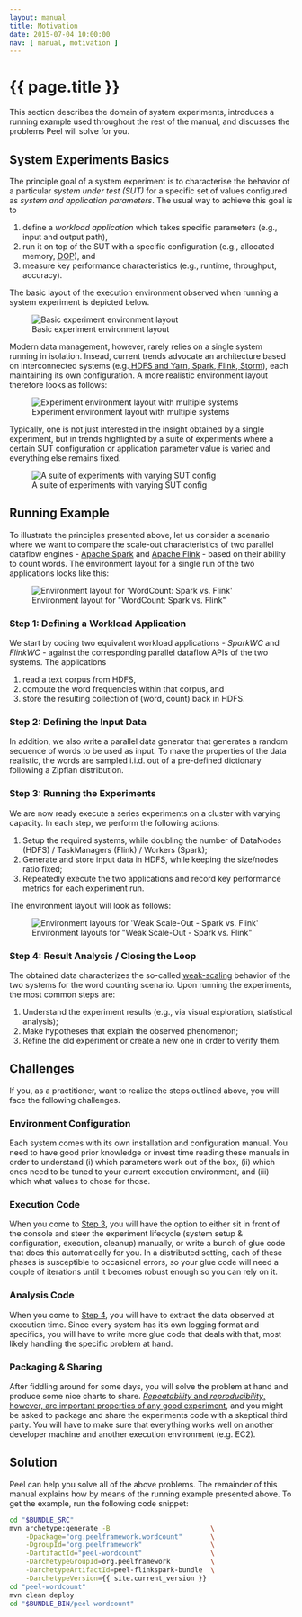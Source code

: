 ```yaml
---
layout: manual
title: Motivation
date: 2015-07-04 10:00:00
nav: [ manual, motivation ]
---
```


# {{ page.title }}

This section describes the domain of system experiments, introduces a running example used throughout the rest of the manual, and discusses the problems Peel will solve for you.

## System Experiments Basics

The principle goal of a system experiment is to characterise the behavior of a particular *system under test (SUT)* for a specific set of values configured as *system and application parameters*. The usual way to achieve this goal is to 

1. define a *workload application* which takes specific parameters (e.g., input and output path),
2. run it on top of the SUT with a specific configuration (e.g., allocated memory, <acronym title="degree of parallelism">DOP</acronym>), and 
3. measure key performance characteristics (e.g., runtime, throughput, accuracy). 

The basic layout of the execution environment observed when running a system experiment is depicted below.

<div class="row">
    <figure class="large-7 large-centered medium-8 medium-centered small-10 small-centered columns">
        <img src="{{ site.baseurl }}/img/env_basic_simple.svg" title="Basic experiment environment layout" alt="Basic experiment environment layout" /><br />
        <figcaption>Basic experiment environment layout</figcaption>
    </figure>
</div>

Modern data management, however, rarely relies on a single system running in isolation. Insead, current trends advocate an architecture based on interconnected systems (e.g.[ HDFS and Yarn](http://hadoop.apache.org),[ Spark](http://spark.apache.org/),[ Flink](http://flink.apache.org/),[ Storm](https://storm.apache.org/)), each maintaining its own configuration. A more realistic environment layout therefore looks as follows:

<div class="row">
    <figure class="large-7 large-centered medium-8 medium-centered small-10 small-centered columns">
        <img src="{{ site.baseurl }}/img/env_basic.svg" title="Experiment environment layout with multiple systems" alt="Experiment environment layout with multiple systems" /><br />
        <figcaption>Experiment environment layout with multiple systems</figcaption>
    </figure>
</div>

Typically, one is not just interested in the insight obtained by a single experiment, but in trends highlighted by a suite of experiments where a certain SUT configuration or application parameter value is varied and everything else remains fixed.

<div class="row">
    <figure class="large-9 large-centered medium-10 medium-centered small-12 small-centered columns">
        <img src="{{ site.baseurl }}/img/env_basic_series.svg" title="A suite of experiments with varying SUT config" alt="A suite of experiments with varying SUT config" /><br />
        <figcaption>A suite of experiments with varying SUT config</figcaption>
    </figure>
</div>

## Running Example

To illustrate the principles presented above, let us consider a scenario where we want to compare the scale-out characteristics of two parallel dataflow engines - [Apache Spark](http://spark.apache.org/) and [Apache Flink](http://flink.apache.org/) - based on their ability to count words. 
The environment layout for a single run of the two applications looks like this:

<div class="row">
    <figure class="large-7 large-centered medium-8 medium-centered small-10 small-centered columns">
        <img src="{{ site.baseurl }}/img/env_wc.svg" title="Environment layout for 'WordCount: Spark vs. Flink'" alt="Environment layout for 'WordCount: Spark vs. Flink'" /><br />
        <figcaption>Environment layout for "WordCount: Spark vs. Flink"</figcaption>
    </figure>
</div>

### Step 1: Defining a Workload Application

We start by coding two equivalent workload applications - *SparkWC* and *FlinkWC* - against the corresponding parallel dataflow APIs of the two systems. The applications

1. read a text corpus from HDFS, 
2. compute the word frequencies within that corpus, and 
3. store the resulting collection of (word, count) back in HDFS. 

### Step 2: Defining the Input Data

In addition, we also write a parallel data generator that generates a random sequence of words to be used as input. To make the properties of the data realistic, the words are sampled i.i.d. out of a pre-defined dictionary following a Zipfian distribution.

### Step 3: Running the Experiments

We are now ready execute a series experiments on a cluster with varying capacity. In each step, we perform the following actions:

1. Setup the required systems, while doubling the number of DataNodes (HDFS) / TaskManagers (Flink) / Workers (Spark);
2. Generate and store input data in HDFS, while keeping the size/nodes ratio fixed;
3. Repeatedly execute the two applications and record key performance metrics for each experiment run.

The environment layout will look as follows:

<div class="row">
    <figure class="large-9 large-centered medium-10 medium-centered small-12 small-centered columns">
        <img src="{{ site.baseurl }}/img/env_wc_series.svg" title="Environment layouts for 'Weak Scale-Out - Spark vs. Flink'" alt="Environment layouts for 'Weak Scale-Out - Spark vs. Flink'" /><br />
        <figcaption>Environment layouts for "Weak Scale-Out - Spark vs. Flink"</figcaption>
    </figure>
</div>

### Step 4: Result Analysis / Closing the Loop

The obtained data characterizes the so-called [weak-scaling](https://en.wikipedia.org/wiki/Scalability#Weak_versus_strong_scaling) behavior of the two systems for the word counting scenario. Upon running the experiments, the most common steps are:

1. Understand the experiment results (e.g., via visual exploration, statistical analysis);
2. Make hypotheses that explain the observed phenomenon;
3. Refine the old experiment or create a new one in order to verify them.

## Challenges

If you, as a practitioner, want to realize the steps outlined above, you will face the following challenges.

### Environment Configuration

Each system comes with its own installation and configuration manual. You need to have good prior knowledge or invest time reading these manuals in order to understand (i) which parameters work out of the box, (ii) which ones need to be tuned to your current execution environment, and (iii) which what values to chose for those.

### Execution Code

When you come to [Step 3](#step-3-running-the-experiments), you will have the option to either sit in front of the console and steer the experiment lifecycle (system setup & configuration, execution, cleanup) manually, or write a bunch of glue code that does this automatically for you. In a distributed setting, each of these phases is susceptible to occasional errors, so your glue code will need a couple of iterations until it becomes robust enough so you can rely on it.

### Analysis Code

When you come to [Step 4](#step-4-result-analysis--closing-the-loop), you will have to extract the data observed at execution time. Since every system has it’s own logging format and specifics, you will have to write more glue code that deals with that, most likely handling the specific problem at hand.

### Packaging &amp; Sharing

After fiddling around for some days, you will solve the problem at hand and produce some nice charts to share. [*Repeatability* and *reproducibility*, however, are important properties of any good experiment](http://www.tpc.org/tpctc/tpctc2009/tpctc2009-03.pdf), and you might be asked to package and share the experiments code with a skeptical third party. You will have to make sure that everything works well on another developer machine and another execution environment (e.g. EC2).

## Solution

Peel can help you solve all of the above problems. The remainder of this manual explains how by means of the running example presented above. To get the example, run the following code snippet:

```bash
cd "$BUNDLE_SRC"
mvn archetype:generate -B                         \
    -Dpackage="org.peelframework.wordcount"       \
    -DgroupId="org.peelframework"                 \
    -DartifactId="peel-wordcount"                 \
    -DarchetypeGroupId=org.peelframework          \
    -DarchetypeArtifactId=peel-flinkspark-bundle  \
    -DarchetypeVersion={{ site.current_version }}
cd "peel-wordcount"
mvn clean deploy
cd "$BUNDLE_BIN/peel-wordcount"
```